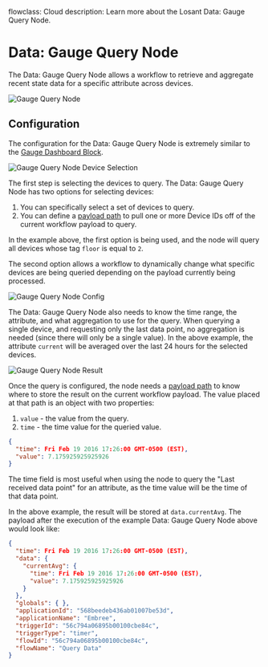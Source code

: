 flowclass: Cloud
description: Learn more about the Losant Data: Gauge Query Node.

# Data: Gauge Query Node

The Data: Gauge Query Node allows a workflow to retrieve and aggregate recent state data for a specific attribute across devices.

![Gauge Query Node](/images/workflows/data/gauge-query-node.png "Gauge Query Node")

## Configuration

The configuration for the Data: Gauge Query Node is extremely similar to the [Gauge Dashboard Block](/dashboards/gauge/).

![Gauge Query Node Device Selection](/images/workflows/data/gauge-query-node-device.png "Gauge Query Node Device Selection")

The first step is selecting the devices to query. The Data: Gauge Query Node has two options for selecting devices:

1. You can specifically select a set of devices to query.
1. You can define a [payload path](/workflows/accessing-payload-data/#payload-paths) to pull one or more Device IDs off of the current workflow payload to query.

In the example above, the first option is being used, and the node will query all devices whose tag `floor` is equal to `2`.

The second option allows a workflow to dynamically change what specific devices are being queried depending on the payload currently being processed.

![Gauge Query Node Config](/images/workflows/data/gauge-query-node-config.png "Gauge Query Node Config")

The Data: Gauge Query Node also needs to know the time range, the attribute, and what aggregation to use for the query. When querying a single device, and requesting only the last data point, no aggregation is needed (since there will only be a single value). In the above example, the attribute `current` will be averaged over the last 24 hours for the selected devices.

![Gauge Query Node Result](/images/workflows/data/gauge-query-node-result.png "Gauge Query Node Result")

Once the query is configured, the node needs a [payload path](/workflows/accessing-payload-data/#payload-paths) to know where to store the result on the current workflow payload. The value placed at that path is an object with two properties:

1. `value` - the value from the query.  
1. `time` - the time value for the queried value.

```json
{
  "time": Fri Feb 19 2016 17:26:00 GMT-0500 (EST),
  "value": 7.175925925925926
}
```

The time field is most useful when using the node to query the "Last received data point" for an attribute, as the time value will be the time of that data point.

In the above example, the result will be stored at `data.currentAvg`. The payload after the execution of the example Data: Gauge Query Node above would look like:

```json
{
  "time": Fri Feb 19 2016 17:26:00 GMT-0500 (EST),
  "data": {
    "currentAvg": {
      "time": Fri Feb 19 2016 17:26:00 GMT-0500 (EST),
      "value": 7.175925925925926
    }
  },
  "globals": { },
  "applicationId": "568beedeb436ab01007be53d",
  "applicationName": "Embree",
  "triggerId": "56c794a06895b00100cbe84c",
  "triggerType": "timer",
  "flowId": "56c794a06895b00100cbe84c",
  "flowName": "Query Data"
}
```
